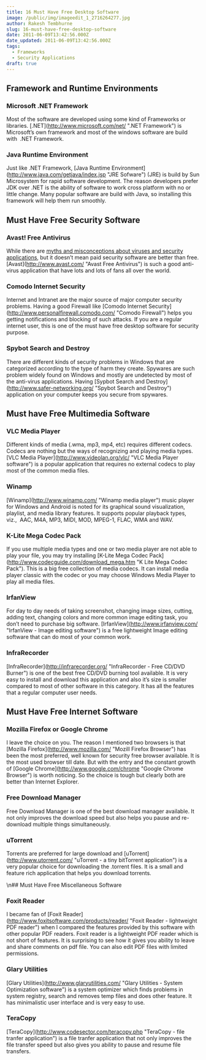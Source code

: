 ```yaml
---
title: 16 Must Have Free Desktop Software
image: /public/img/imageedit_1_2716264277.jpg
author: Rakesh Tembhurne
slug: 16-must-have-free-desktop-software
date: 2011-06-09T13:42:56.000Z
date_updated: 2011-06-09T13:42:56.000Z
tags:
  - Frameworks
  - Security Applications
draft: true
---
```


## Framework and Runtime Environments

### Microsoft .NET Framework

Most of the software are developed using some kind of Frameworks or libraries. [.NET](http://www.microsoft.com/net/ \".NET Framework\") is Microsoft’s own framework and most of the windows software are build with  .NET Framework.

### Java Runtime Environment

Just like .NET Framework, [Java Runtime Environment](http://www.java.com/getjava/index.jsp \"JRE Sofware\") (JRE) is build by Sun Microsystem for rapid software development. The reason developers prefer JDK over .NET is the ability of software to work cross platform with no or little change. Many popular software are build with Java, so installing this framework will help them run smoothly.

## Must Have Free Security Software

### Avast! Free Antivirus

While there are [myths and misconceptions about viruses and security applications](http://rakesh.tembhurne.com/computer-security/15-myths-and-misconceptions-about-viruses-and-security-applications/), but it doesn’t mean paid security software are better than free. [Avast](http://www.avast.com/ \"Avast Free Antivirus\") is such a good anti-virus application that have lots and lots of fans all over the world.

### Comodo Internet Security

Internet and Intranet are the major source of major computer security problems. Having a good Firewall like [Comodo Internet Security](http://www.personalfirewall.comodo.com/ \"Comodo Firewall\") helps you getting notifications and blocking of such attacks. If you are a regular internet user, this is one of the must have free desktop software for security purpose.

### Spybot Search and Destroy

There are different kinds of security problems in Windows that are categorized according to the type of harm they create. Spywares are such problem widely found on Windows and mostly are undetected by most of the anti-virus applications. Having [Sypbot Search and Destroy](http://www.safer-networking.org/ \"Spybot Search and Destroy\") application on your computer keeps you secure from spywares.

## Must have Free Multimedia Software

### VLC Media Player

Different kinds of media (.wma, mp3, mp4, etc) requires different codecs. Codecs are nothing but the ways of recognizing and playing media types. [VLC Media Player](http://www.videolan.org/vlc/ \"VLC Media Player software\") is a popular application that requires no external codecs to play most of the common media files.

### Winamp

[Winamp](http://www.winamp.com/ \"Winamp media player\") music player for Windows and Android is noted for its graphical sound visualization, playlist, and media library features. It supports popular playback types, viz.,  AAC, M4A, MP3, MIDI, MOD, MPEG-1, FLAC, WMA and WAV.

### K-Lite Mega Codec Pack

If you use multiple media types and one or two media player are not able to play your file, you may try installing [K-Lite Mega Codec Pack](http://www.codecguide.com/download_mega.htm \"K Lite Mega Codec Pack\"). This is a big free collection of media codecs. It can install media player classic with the codec or you may choose Windows Media Player to play all media files.

### IrfanView

For day to day needs of taking screenshot, changing image sizes, cutting, adding text, changing colors and more common image editing task, you don’t need to purchase big software. [IrfanView](http://www.irfanview.com/ \"IrfanView - Image editing software\") is a free lightweight Image editing software that can do most of your common work.

### InfraRecorder

[InfraRecorder](http://infrarecorder.org/ \"InfraRecorder - Free CD/DVD Burner\") is one of the best free CD/DVD burning tool available. It is very easy to install and download this application and also it’s size is smaller compared to most of other software in this category. It has all the features that a regular computer user needs.

## Must Have Free Internet Software

### Mozilla Firefox or Google Chrome

I leave the choice on you. The reason I mentioned two browsers is that [Mozilla Firefox](http://www.mozilla.com/ \"Mozill Firefox Browser\") has been the most preferred, well known for security free browser available. It is the most used browser till date. But with the entry and the constant growth of [Google Chrome](http://www.google.com/chrome \"Google Chrome Browser\") is worth noticing. So the choice is tough but clearly both are better than Internet Explorer.

### Free Download Manager

Free Download Manager is one of the best download manager available. It not only improves the download speed but also helps you pause and re-download multiple things simultaneously.

### uTorrent

Torrents are preferred for large download and [uTorrent](http://www.utorrent.com/ \"uTorrent - a tiny bitTorrent application\") is a very popular choice for downloading the .torrent files. It is a small and feature rich application that helps you download torrents.

\n## Must Have Free Miscellaneous Software

### Foxit Reader

I became fan of [Foxit Reader](http://www.foxitsoftware.com/products/reader/ \"Foxit Reader - lightweight PDF reader\") when I compared the features provided by this software with other popular PDF readers. Foxit reader is a lightweight PDF reader which is not short of features. It is surprising to see how it gives you ability to leave and share comments on pdf file. You can also edit PDF files with limited permissions.

### Glary Utilities

[Glary Utilities](http://www.glaryutilities.com/ \"Glary Utilities - System Optimization software\") is a system optimizer which finds problems in system registry, search and removes temp files and does other feature. It has minimalistic user interface and is very easy to use.

### TeraCopy

[TeraCopy](http://www.codesector.com/teracopy.php \"TeraCopy - file tranfer application\") is a file tranfer application that not only improves the file transfer speed but also gives you ability to pause and resume file transfers.

